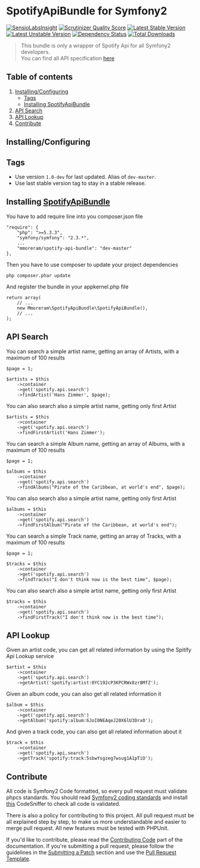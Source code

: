 SpotifyApiBundle for Symfony2
=====
[![SensioLabsInsight](https://insight.sensiolabs.com/projects/7980c1e5-b430-4264-8d30-d6e2ef68d0d8/mini.png)](https://insight.sensiolabs.com/projects/7980c1e5-b430-4264-8d30-d6e2ef68d0d8)
[![Scrutinizer Quality Score](https://scrutinizer-ci.com/g/mmoreram/SpotifyApiBundle/badges/quality-score.png?s=963c9aa24957514a35b451d215e4b82316f789ac)](https://scrutinizer-ci.com/g/mmoreram/SpotifyApiBundle/)
[![Latest Stable Version](https://poser.pugx.org/mmoreram/spotify-api-bundle/v/stable.png)](https://packagist.org/packages/mmoreram/gearman-bundle)
[![Latest Unstable Version](https://poser.pugx.org/mmoreram/spotify-api-bundle/v/unstable.png)](https://packagist.org/packages/mmoreram/gearman-bundle)
[![Dependency Status](https://www.versioneye.com/user/projects/52ab6d2b632bac54800000e3/badge.png)](https://www.versioneye.com/user/projects/52ab6d2b632bac54800000e3)
[![Total Downloads](https://poser.pugx.org/mmoreram/spotify-api-bundle/downloads.png)](https://packagist.org/packages/mmoreram/spotify-api-bundle)

> This bundle is only a wrapper of Spotify Api for all Symfony2 developers.  
> You can find all API specification [here](https://developer.spotify.com/technologies/web-api/)

Table of contents
-----
1. [Installing/Configuring](#installingconfiguring)
    * [Tags](#tags)
    * [Installing SpotifyApiBundle](#installing-spotifyapibundle)
2. [API Search](#api-search)
3. [API Lookup](#api-lookup)
3. [Contribute](#contribute)

Installing/Configuring
---

## Tags

* Use version `1.0-dev` for last updated. Alias of `dev-master`.
* Use last stable version tag to stay in a stable release.

## Installing [SpotifyApiBundle](https://github.com/mmoreram/SpotifyApiBundle)

You have to add require line into you composer.json file

    "require": {
        "php": ">=5.3.3",
        "symfony/symfony": "2.3.*",
        ...
        "mmoreram/spotify-api-bundle": "dev-master"
    },

Then you have to use composer to update your project dependencies

    php composer.phar update

And register the bundle in your appkernel.php file

    return array(
        // ...
        new Mmoreram\SpotifyApiBundle\SpotifyApiBundle(),
        // ...
    );

API Search
---

You can search a simple artist name, getting an array of Artists, with a maximum of 100 results

    $page = 1;

    $artists = $this
        ->container
        ->get('spotify.api.search')
        ->findArtist('Hans Zimmer', $page);

You can also search also a simple artist name, getting only first Artist

    $artists = $this
        ->container
        ->get('spotify.api.search')
        ->findFirstArtist('Hans Zimmer');

You can search a simple Album name, getting an array of Albums, with a maximum of 100 results

    $page = 1;

    $albums = $this
        ->container
        ->get('spotify.api.search')
        ->findAlbums("Pirate of the Caribbean, at world's end", $page);

You can also search also a simple artist name, getting only first Artist

    $albums = $this
        ->container
        ->get('spotify.api.search')
        ->findFirstAlbum("Pirate of the Caribbean, at world's end");

You can search a simple Track name, getting an array of Tracks, with a maximum of 100 results

    $page = 1;

    $tracks = $this
        ->container
        ->get('spotify.api.search')
        ->findTracks("I don't think now is the best time", $page);

You can also search also a simple artist name, getting only first Artist

    $tracks = $this
        ->container
        ->get('spotify.api.search')
        ->findFirstTrack("I don't think now is the best time");

API Lookup
---

Given an artist code, you can get all related information by using the Spitify Api Lookup service

    $artist = $this
        ->container
        ->get('spotify.api.search')
        ->getArtist('spotify:artist:0YC192cP3KPCRWx8zr8MfZ');

Given an album code, you can also get all related information it

    $album = $this
        ->container
        ->get('spotify.api.search')
        ->getAlbum('spotify:album:6JoI0NEAqeJ20X6lU3Drx0');

And given a track code, you can also get all related information about it

    $track = $this
        ->container
        ->get('spotify.api.search')
        ->getTrack('spotify:track:5sbwYsgzeg7wsug1A1pTiO');


Contribute
-----

All code is Symfony2 Code formatted, so every pull request must validate phpcs standards.
You should read [Symfony2 coding standards](http://symfony.com/doc/current/contributing/code/standards.html) and install [this](https://github.com/opensky/Symfony2-coding-standard) CodeSniffer to check all code is validated.

There is also a policy for contributing to this project. All pull request must be all explained step by step, to make us more understandable and easier to merge pull request. All new features must be tested with PHPUnit.

If you'd like to contribute, please read the [Contributing Code][1] part of the documentation. If you're submitting a pull request, please follow the guidelines in the [Submitting a Patch][2] section and use the [Pull Request Template][3].

[1]: http://symfony.com/doc/current/contributing/code/index.html
[2]: http://symfony.com/doc/current/contributing/code/patches.html#check-list
[3]: http://symfony.com/doc/current/contributing/code/patches.html#make-a-pull-request
